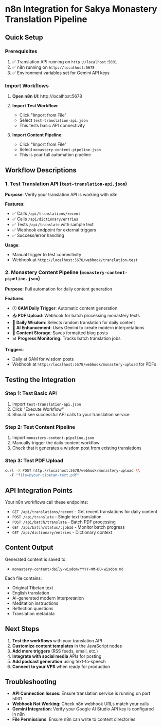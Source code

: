 # n8n Integration for Sakya Monastery Translation Pipeline

## Quick Setup

### Prerequisites
1. ✅ Translation API running on `http://localhost:5001`
2. ✅ n8n running on `http://localhost:5678` 
3. ✅ Environment variables set for Gemini API keys

### Import Workflows

1. **Open n8n UI**: http://localhost:5678
2. **Import Test Workflow**:
   - Click "Import from File" 
   - Select `test-translation-api.json`
   - This tests basic API connectivity

3. **Import Content Pipeline**:
   - Click "Import from File"
   - Select `monastery-content-pipeline.json` 
   - This is your full automation pipeline

## Workflow Descriptions

### 1. Test Translation API (`test-translation-api.json`)
**Purpose**: Verify your translation API is working with n8n

**Features**:
- ✅ Calls `/api/translations/recent` 
- ✅ Calls `/api/dictionary/entries`
- ✅ Tests `/api/translate` with sample text
- ✅ Webhook endpoint for external triggers
- ✅ Success/error handling

**Usage**:
- Manual trigger to test connectivity
- Webhook at `http://localhost:5678/webhook/translation-test`

### 2. Monastery Content Pipeline (`monastery-content-pipeline.json`)
**Purpose**: Full automation for daily content generation

**Features**:
- 🕕 **6AM Daily Trigger**: Automatic content generation
- 📤 **PDF Upload**: Webhook for batch processing monastery texts
- 🎯 **Daily Wisdom**: Selects random translation for daily content
- 🧠 **AI Enhancement**: Uses Gemini to create modern interpretations  
- 💾 **Content Storage**: Saves formatted blog posts
- 📊 **Progress Monitoring**: Tracks batch translation jobs

**Triggers**:
- Daily at 6AM for wisdom posts
- Webhook at `http://localhost:5678/webhook/monastery-upload` for PDFs

## Testing the Integration

### Step 1: Test Basic API
1. Import `test-translation-api.json`
2. Click "Execute Workflow" 
3. Should see successful API calls to your translation service

### Step 2: Test Content Pipeline
1. Import `monastery-content-pipeline.json`
2. Manually trigger the daily content workflow
3. Check that it generates a wisdom post from existing translations

### Step 3: Test PDF Upload
```bash
curl -X POST http://localhost:5678/webhook/monastery-upload \\
  -F "file=@your-tibetan-text.pdf"
```

## API Integration Points

Your n8n workflows call these endpoints:

- `GET /api/translations/recent` - Get recent translations for daily content
- `POST /api/translate` - Single text translation  
- `POST /api/batch/translate` - Batch PDF processing
- `GET /api/batch/status/:jobId` - Monitor batch progress
- `GET /api/dictionary/entries` - Dictionary context

## Content Output

Generated content is saved to:
- `monastery-content/daily-wisdom/YYYY-MM-DD-wisdom.md`

Each file contains:
- Original Tibetan text
- English translation  
- AI-generated modern interpretation
- Meditation instructions
- Reflection questions
- Translation metadata

## Next Steps

1. **Test the workflows** with your translation API
2. **Customize content templates** in the JavaScript nodes
3. **Add more triggers** (RSS feeds, email, etc.)
4. **Integrate with social media** APIs for posting
5. **Add podcast generation** using text-to-speech
6. **Connect to your VPS** when ready for production

## Troubleshooting

- **API Connection Issues**: Ensure translation service is running on port 5001
- **Webhook Not Working**: Check n8n webhook URLs match your calls
- **Gemini Integration**: Verify your Google AI Studio API key is configured in n8n
- **File Permissions**: Ensure n8n can write to content directories